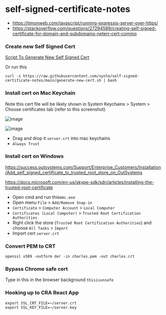 # self-signed-certificate-notes
- https://timonweb.com/javascript/running-expressjs-server-over-https/
- https://stackoverflow.com/questions/27294589/creating-self-signed-certificate-for-domain-and-subdomains-neterr-cert-commo


### Create new Self Signed Cert
[Script To Generate New Self Signed Cert](https://github.com/synle/self-signed-certificate-notes/blob/main/generate-new-cert.sh)

Or run this

```
curl -s https://raw.githubusercontent.com/synle/self-signed-certificate-notes/main/generate-new-cert.sh | bash
```

### Install cert on Mac Keychain

Note this cert file will be likely shown in
System Keychains > System > Choose certificates tab (refer to this screenshot)

![image](https://user-images.githubusercontent.com/3792401/118021293-f159af00-b30f-11eb-91a5-4837375500a9.png)

![image](https://user-images.githubusercontent.com/3792401/118021532-30880000-b310-11eb-8155-2a533b3f003d.png)


- Drag and drop it `server.crt` into mac keychains
- `Always Trust`

### Install cert on Windows

https://success.outsystems.com/Support/Enterprise_Customers/Installation/Add_self_signed_certificate_to_trusted_root_store_on_OutSystems

https://docs.microsoft.com/en-us/skype-sdk/sdn/articles/installing-the-trusted-root-certificate

- Open cmd and run this`mmc.exe`
- Open menu `File` > `Add/Remove Snap-in`
- `Certificate` > `Computer Account` > `Local Computer`
- `Certificates (Local Computer)` > `Trusted Root Certification Authorities`
- Right click the store (`Trusted Root Certification Authorities`) and choose `All Tasks` > `Import`
- Import cert `server.crt`


### Convert PEM to CRT
```
openssl x509 -outform der -in charles.pem -out charles.crt
```


### Bypass Chrome safe cert
Type in this in the browser background `thisisunsafe`

### Hooking up to CRA React App
```
export SSL_CRT_FILE=~/server.crt
export SSL_KEY_FILE=~/server.key
```
